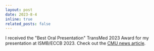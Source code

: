 ```yaml
---
layout: post
date: 2023-8-4
inline: true
related_posts: false
---
```


I received the "Best Oral Presentation" TransMed 2023 Award for my presentation at ISMB/ECCB 2023. Check out the [CMU news article](https://cbd.cmu.edu/news/2023/monica-dayao-receives-best-oral-presentation-transmed-2023-award.html).
